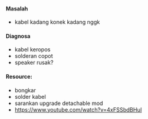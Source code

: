 #### Masalah
- kabel kadang konek kadang nggk

#### Diagnosa
- kabel keropos 
- solderan copot
- speaker rusak?

#### Resource:
- bongkar
- solder kabel
- sarankan upgrade detachable mod
- https://www.youtube.com/watch?v=4xFSSbdBHuI
